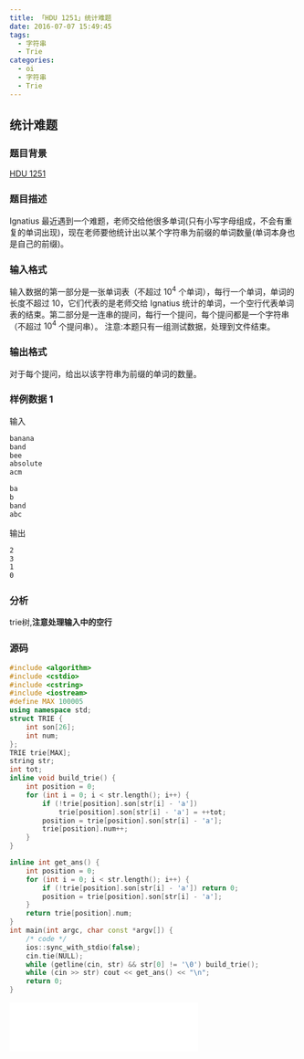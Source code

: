```yaml
---
title: 「HDU 1251」统计难题
date: 2016-07-07 15:49:45
tags:
  - 字符串
  - Trie
categories:
  - oi
  - 字符串
  - Trie
---
```

## 统计难题
### 题目背景
[HDU 1251](http://acm.hdu.edu.cn/showproblem.php?pid=1251)
### 题目描述
Ignatius 最近遇到一个难题，老师交给他很多单词(只有小写字母组成，不会有重复的单词出现)，现在老师要他统计出以某个字符串为前缀的单词数量(单词本身也是自己的前缀)。
### 输入格式
输入数据的第一部分是一张单词表（不超过 $10^4$ 个单词），每行一个单词，单词的长度不超过 10，它们代表的是老师交给 Ignatius 统计的单词，一个空行代表单词表的结束。第二部分是一连串的提问，每行一个提问，每个提问都是一个字符串（不超过 $10^4$ 个提问串）。
注意:本题只有一组测试数据，处理到文件结束。
<!-- more -->
### 输出格式
对于每个提问，给出以该字符串为前缀的单词的数量。
### 样例数据 1
输入
``` bash
banana
band
bee
absolute
acm

ba
b
band
abc
```
输出
``` bash
2
3
1
0
```
### 分析
trie树,**注意处理输入中的空行**
### 源码
``` cpp
#include <algorithm>
#include <cstdio>
#include <cstring>
#include <iostream>
#define MAX 100005
using namespace std;
struct TRIE {
    int son[26];
    int num;
};
TRIE trie[MAX];
string str;
int tot;
inline void build_trie() {
    int position = 0;
    for (int i = 0; i < str.length(); i++) {
        if (!trie[position].son[str[i] - 'a'])
            trie[position].son[str[i] - 'a'] = ++tot;
        position = trie[position].son[str[i] - 'a'];
        trie[position].num++;
    }
}

inline int get_ans() {
    int position = 0;
    for (int i = 0; i < str.length(); i++) {
        if (!trie[position].son[str[i] - 'a']) return 0;
        position = trie[position].son[str[i] - 'a'];
    }
    return trie[position].num;
}
int main(int argc, char const *argv[]) {
    /* code */
    ios::sync_with_stdio(false);
    cin.tie(NULL);
    while (getline(cin, str) && str[0] != '\0') build_trie();
    while (cin >> str) cout << get_ans() << "\n";
    return 0;
}
```
<iframe frameborder="no" border="0" marginwidth="0" marginheight="0" width=330 height=86 src="//music.163.com/outchain/player?type=2&id=729836&auto=1&height=66"></iframe>